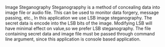 Image Steganography
Steganograpphy is a method of concealing data into image file or audio file. This can be used to monitor data forgery, message passing, etc.,
In this application we use LSB image steganography. The secret data is encode into the LSB bits of the image. Modifying LSB will have minimal effect on value,so we prefer LSB steganography.
The file containing secret data and image file must be passed through command line argument, since this application is console based application.
